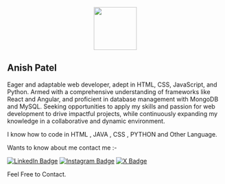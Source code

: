 <div id="header" align="center">
  <img src="https://media.giphy.com/media/M9gbBd9nbDrOTu1Mqx/giphy.gif" width="100"/>
</div>

## Anish Patel 

Eager and adaptable web developer, adept in HTML, CSS, JavaScript, and Python. Armed with a comprehensive understanding of frameworks like React and Angular, and proficient in database management with MongoDB and MySQL. Seeking opportunities to apply my skills and passion for web development to drive impactful projects, while continuously expanding my knowledge in a collaborative and dynamic environment.

I know how to code in HTML , JAVA , CSS , PYTHON and Other Language.

Wants to know about me contact me :- 
<div id="badges">
  <a href="https://www.linkedin.com/in/anish1507/"><img src="https://img.shields.io/badge/LinkedIn-blue?style=for-the-badge&logo=linkedin&logoColor=white" alt="LinkedIn Badge"/></a>
  <a href="https://www.instagram.com/_im_anish__007/"><img src="https://img.shields.io/badge/Instagram-red?style=for-the-badge&logo=Instagram&logoColor=purple" alt="Instagram Badge"/></a>
  <a href="https://twitter.com/ANSpa2707"><img src="https://img.shields.io/badge/X-black?style=for-the-badge&logo=x&logoColor=white" alt="X Badge"/></a>

Feel Free to Contact.   





<!--
**anish9243/anish9243** is a ✨ _special_ ✨ repository because its `README.md` (this file) appears on your GitHub profile.

Here are some ideas to get you started:

- 🔭 I’m currently working on ...
- 🌱 I’m currently learning ...
- 👯 I’m looking to collaborate on ...
- 🤔 I’m looking for help with ...
- 💬 Ask me about ...
- 📫 How to reach me: ...
- 😄 Pronouns: ...
- ⚡ Fun fact: ...
-->
